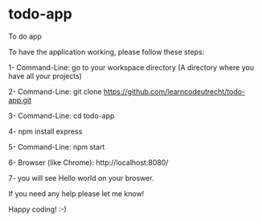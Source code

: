 # todo-app
To do app

To have the application working, please follow these steps:


1- Command-Line: go to your workspace directory (A directory where you have all your projects)

2- Command-Line: git clone https://github.com/learncodeutrecht/todo-app.git

3- Command-Line: cd todo-app

4- npm install express

5- Command-Line: npm start

6- Browser (like Chrome):  http://localhost:8080/

7- you will see Hello world on your broswer. 



 If you need any help please let me know! 

 Happy coding! :-)